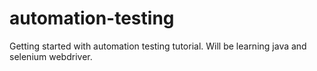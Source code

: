 # automation-testing
Getting started with automation testing tutorial. Will be learning java and selenium webdriver.

